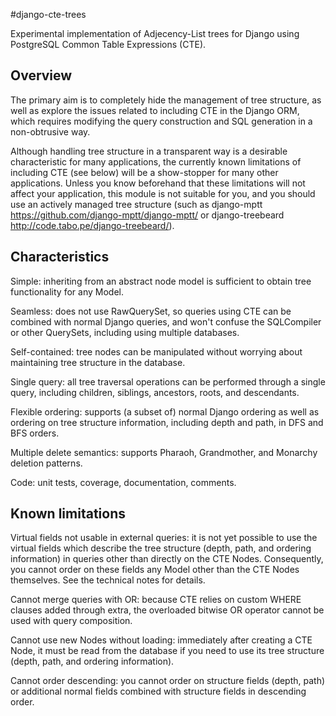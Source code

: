 #django-cte-trees

Experimental implementation of Adjecency-List trees for Django using PostgreSQL Common Table Expressions (CTE).

## Overview

The primary aim is to completely hide the management of tree structure, as well as explore the issues related to including CTE in the Django ORM, which requires modifying the query construction and SQL generation in a non-obtrusive way.

Although handling tree structure in a transparent way is a desirable characteristic for many applications, the currently known limitations of including CTE (see below) will be a show-stopper for many other applications. Unless you know beforehand that these limitations will not affect your application, this module is not suitable for you, and you should use an actively managed tree structure (such as django-mptt <https://github.com/django-mptt/django-mptt/> or django-treebeard <http://code.tabo.pe/django-treebeard/>).


## Characteristics

Simple: inheriting from an abstract node model is sufficient to obtain tree functionality for any Model.

Seamless: does not use RawQuerySet, so queries using CTE can be combined with normal Django queries, and won't confuse the SQLCompiler or other QuerySets, including using multiple databases.

Self-contained: tree nodes can be manipulated without worrying about maintaining tree structure in the database.

Single query: all tree traversal operations can be performed through a single query, including children, siblings, ancestors, roots, and descendants.

Flexible ordering: supports (a subset of) normal Django ordering as well as ordering on tree structure information, including depth and path, in DFS and BFS orders.

Multiple delete semantics: supports Pharaoh, Grandmother, and Monarchy deletion patterns.

Code: unit tests, coverage, documentation, comments.


## Known limitations

Virtual fields not usable in external queries: it is not yet possible to use the virtual fields which describe the tree structure (depth, path, and ordering information) in queries other than directly on the CTE Nodes. Consequently, you cannot order on these fields any Model other than the CTE Nodes themselves. See the technical notes for details.

Cannot merge queries with OR: because CTE relies on custom WHERE clauses added through extra, the overloaded bitwise OR operator cannot be used with query composition.

Cannot use new Nodes without loading: immediately after creating a CTE Node, it must be read from the database if you need to use its tree structure (depth, path, and ordering information).

Cannot order descending: you cannot order on structure fields (depth, path) or additional normal fields combined with structure fields in descending order.
